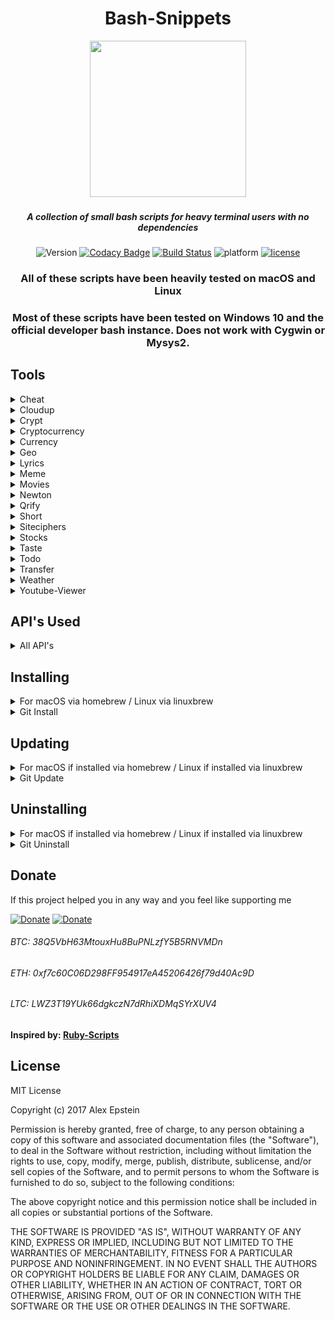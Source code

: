 <div align="center">

# Bash-Snippets

<img src="https://cloud.githubusercontent.com/assets/2059754/24601246/753a7f36-1858-11e7-9d6b-7a0e64fb27f7.png" height="250px" width="250px">

##### A collection of small bash scripts for heavy terminal users with no dependencies

![Version](https://img.shields.io/github/release/alexanderepstein/Bash-Snippets.svg) [![Codacy Badge](https://api.codacy.com/project/badge/Grade/a4bf023a3d0d499abc9d2bf14b296a14)](https://www.codacy.com/app/alexanderepstein/Bash-Snippets?utm_source=github.com&amp;utm_medium=referral&amp;utm_content=alexanderepstein/Bash-Snippets&amp;utm_campaign=Badge_Grade) [![Build Status](https://travis-ci.org/alexanderepstein/Bash-Snippets.svg?branch=master)](https://travis-ci.org/alexanderepstein/Bash-Snippets) ![platform](https://img.shields.io/badge/platform-OSX%2C%20Linux%20%26%20Windows-blue.svg)  [![license](https://img.shields.io/github/license/mashape/apistatus.svg?style=plastic)]()



### All of these scripts have been heavily tested on macOS and Linux
### Most of these scripts have been tested on Windows 10 and the official developer bash instance. Does not work with Cygwin or Mysys2.

</div>

## Tools

<details>
<summary>Cheat</summary>

The fastest way to find {command options|code pieces} you need

Supports multiple languages and many bash commands

<div align="center">

<img max-height="500px" max-width="500px" src="https://github.com/alexanderepstein/Bash-Snippets/blob/master/cheat/cheat.png?raw=true">

</div>
</details>

<details>
<summary>Cloudup</summary>

A tool that facilitates backing up github repositories to bitbucket

If you have ever felt the fear of the github unicorn this could be your savior

Furthermore you can backup the repositories of any github user to your bitbucket.

Backup all github repositories of the designated user at once with the -a option.
Or run it with no flags and backup individual repositories.

<div align="center">

<img height="75%" width="75%" src="https://github.com/alexanderepstein/Bash-Snippets/blob/master/cloudup/cloudup.png?raw=true">

</div>
</details>


<details>
<summary>Crypt</summary>

A wrapper for openssl that allows for quickly encrypting and decrypting files

```bash
crypt -e [original file] [encrypted file] # encrypts files
crypt -d [encrypted file] [output file] # decrypts files
```
#### Encryption Details
* Uses AES 256 level encryption
* Key is salted before creation
* Password is never in plain text, and OpenSSL generates key based on password
* Encrypted data is encoded in Base64, so it can be used as plain text in an email. (Not usually necessary if attached as a file)

**Tested With**  .pdf, .txt, .docx, .doc, .png, .jpeg

**CAUTION**  Make sure to use different filenames, otherwise your file will be overwritten!


<div align="center">

<img max-height="500px" max-width="500px" src="https://github.com/alexanderepstein/Bash-Snippets/blob/master/crypt/crypt.png?raw=true">

</div>
</details>


<details>
<summary>Cryptocurrency</summary>

Converts Cryptocurrency based on realtime exchange rates of the top 10 cryptos

<div align="center">

<img max-height="500px" max-width="505px" src="https://github.com/alexanderepstein/Bash-Snippets/blob/master/cryptocurrency/cryptocurrency.png?raw=true">

</div>

Originally written by: [Jonas-Taha El Sesiy](https://github.com/elsesiy)
Heavy modifications by: [Alex Epstein](https://github.com/alexanderepstein)
</details>


<details>
<summary>Currency</summary>

Converts currency based on realtime exchange rates

<div align="center">

<img max-height="500px" max-width="500px" src="https://github.com/alexanderepstein/Bash-Snippets/blob/master/currency/currency.png?raw=true">

</div>

If you want to bypass to guided input you can pass in 3 arguments and it will run from there
ex.```currency [baseCurrency] [exchangeToCurrency] [amountBeingExchanged]```
so a valid use case would be ```currency USD EUR 12.35```
</details>


<details>
<summary>Geo</summary>

Provides data for  wan, lan, router, dns, mac, and ip geolocation


<div align="center">

<img max-height="500px" max-width="500px" src="https://github.com/alexanderepstein/Bash-Snippets/blob/master/geo/geo.png?raw=true">

</div>

Written by: [Jake Meyer](https://github.com/jakewmeyer)
</details>

<details>
<summary>Lyrics</summary>

Grab lyrics for a given song quickly from the command line.


<div align="center">

<img max-height="500px" max-width="500px" src="https://github.com/alexanderepstein/Bash-Snippets/blob/master/lyrics/lyrics.png?raw=true">

</div>

</details>

<details>
<summary>Meme</summary>

A lightning fast meme generator.


<div align="center">

<img max-height="500px" max-width="500px" src="https://github.com/alexanderepstein/Bash-Snippets/blob/master/meme/meme.png?raw=true">

</div>

</details>

<details>
<summary>Movies</summary>

Quick search that grabs relevant information about a movie

<div align="center">

<img max-height="500px" max-width="500px" src="https://github.com/alexanderepstein/Bash-Snippets/blob/master/movies/movies.png?raw=true">

</div>
</details>


<details>
<summary>Newton</summary>

Performs numerical calculations all the way up to symbolic math parsing.

<div align="center">

<img max-height="500px" max-width="500px" src="https://github.com/alexanderepstein/Bash-Snippets/blob/master/newton/newton.png?raw=true">

</div>
</details>


<details>
<summary>Qrify</summary>

Takes any string of text and turns it into a qr code

This is useful for sending links or saving a string of commands to your phone


<div align="center">

<img max-height="500px" max-width="500px" src="https://github.com/alexanderepstein/Bash-Snippets/blob/master/qrify/qrify.png?raw=true">

</div>

Written by: [Linyos Torovoltos](http://github.com/linyostorovovoltos)
</details>


<details>
<summary>Short</summary>

Gets the link that is being masked by a url shortner

<div align="center">

<img max-height="500px" max-width="500px" src="https://github.com/alexanderepstein/Bash-Snippets/blob/master/short/short.png?raw=true">

</div>
</details>

<details>
<summary>Siteciphers</summary>

Check which ciphers are enabled / disabled for a given https site.

Sometimes ciphers are deemed vulnerable, so when you are changing configuration, this can be used to confirm that the cipher truly is disabled.

Some browsers (For example old versions of IE) don't support some of the newer ciphers, which would be a good example of when a SysAdmin would need a list of currently supported ciphers so that changes can be made.

<div align="center">

<img height="75%" width="75%" src="https://github.com/alexanderepstein/Bash-Snippets/blob/master/siteciphers/siteciphers.png?raw=true">

</div>
</details>


<details>
<summary>Stocks</summary>

Provides information about a certain stock symbol


<div align="center">

<img max-height="500px" max-width="500px" src="https://github.com/alexanderepstein/Bash-Snippets/blob/master/stocks/stocks.png?raw=true">

</div>
</details>


<details>
<summary>Taste</summary>

Recommendation engine that provides three similar items like the supplied item

Also can provide information on a given item

Valid items are: shows, books, music, artists, movies, authors, games

<div align="center">

<img max-height="500px" max-width="500px" src="https://github.com/alexanderepstein/Bash-Snippets/blob/master/taste/taste.png?raw=true">

</div>

### Needs an API Key (don't worry it's free)
* Get the API key [here](https://tastedive.com/account/api_access)
* After getting the API key run the following line ```export TASTE_API_KEY="yourAPIKeyGoesHere" >> ~/.bash_profile```
</details>


<details>
<summary>Todo</summary>

A simplistic command line todo list


<div align="center">

<img max-height="500px" max-width="500px" src="https://github.com/alexanderepstein/Bash-Snippets/blob/master/todo/todo.png?raw=true">

</div>
</details>


<details>
<summary>Transfer</summary>

Quickly transfer files from the command line.


<div align="center">

<img max-height="500px" max-width="500px" src="https://github.com/alexanderepstein/Bash-Snippets/blob/master/transfer/transfer.png?raw=true">

</div>
</details>


<details>
<summary>Weather</summary>

Provides a 3 day forecast

With no arguments it will grab the weather for your location as determined by your ip

<div align="center">

<img height="75%" width="75%" src="https://github.com/alexanderepstein/Bash-Snippets/blob/master/weather/weather.png?raw=true">

</div>

With arguments you can pass in a city or country and get the weather in that area


Also can show the current moon phase

<div align="center">

<img height="75%" width="75%" src="https://github.com/alexanderepstein/Bash-Snippets/blob/master/weather/moon.png?raw=true">

</div>
</details>


<details>
<summary>Youtube-Viewer</summary>

Provides a way to watch youtube videos from the terminal.

You can use ```ytview -c [channel name]``` to see recent videos by that artist.

You can use ```ytview -s [videoToSearch]``` or just ```ytview [videoToSearch]``` to search for videos.


<div align="center">

<img height="75%" width="75%" src="https://github.com/alexanderepstein/Bash-Snippets/blob/master/ytview/ytview.png?raw=true">

</div>

Written by: [Linyos Torovoltos](http://github.com/linyostorovovoltos)
</details>

## API's Used

<details>
<summary>All API's</summary>

* To get location based on ip address: [ipinfo](https://ipinfo.io)
* To get and print weather based on a location: [wttr](http://wttr.in)
* To grab the stock information in JSON format: [alphavantage](https://www.alphavantage.co)
* To grab the latest exchange rate between currencies: [fixer](http://fixer.io)
* To grab information on movies: [omdbapi](http://www.omdbapi.com/)
* To grab recommendations based on an item: [tastedive](https://tastedive.com)
* To determine masked link behind url shortner: [ki.tc](http://ki.tc)
* To grab cheatsheets for commands and languages: [cheat](http://cheat.sh/)
* To encode text into a qr code: [qrenco](http://qrenco.de)
* To grab a list of a users repositories: [github](https://developer.github.com/v3/)
* To upload a repository to bitbucket: [bitbucket](https://developer.atlassian.com/bitbucket/api/2/reference/)
* To get your WAN ip address: [ipify](https://www.ipify.org/)
* To grab the latest exchange rate between cryptocurrencies to standard currencies: [coinmarketcap](https://coinmarketcap.com/api/)
* To perform symbolic math and other computations: [newton](https://newton.now.sh)
* To transfer files: [transfer](https://transfer.sh)
* To grab lyrics from a song: [lyrics.ovh](http://docs.lyricsovh.apiary.io)
* To generate memes: [MemeGen](https://memegen.link)
* To get a chart of the top 10 cryptocurrencies [rate.sx](http://rate.sx)

</details>





## Installing

<details>
<summary>For macOS via homebrew / Linux via linuxbrew</summary>

```bash
brew install bash-snippets # installs all tools
brew install bash-snippets --without-all-tools --with-newton --with-weather # specifying install for individual tools
```

</details>

<details>
<summary>Git Install</summary>

* First clone the repository:  
```bash
git clone https://github.com/alexanderepstein/Bash-Snippets
```

* Then cd into the cloned directory:
```bash
cd Bash-Snippets
```

* Git checkout to the latest stable release
```bash
git checkout v1.21.0
```

* Run the guided install script with
```bash
./install.sh
```
this will let you choose which scripts to install

* Install all the scripts
```bash
./install.sh all
```

* Install an individual script
```bash
./install.sh stocks
```

</details>




## Updating

<details>
<summary>For macOS if installed via homebrew / Linux if installed via linuxbrew</summary>

```bash
brew upgrade bash-snippets
```

</details>

<details>
<summary>Git Update</summary>

With any of the installed tools you can automate the update by running it with the -u option or passing in update as the arguments
Ex.
```bash
stocks update
```
or
```bash
stocks -u
```
This will clone the repository and install the new versions of scripts that were installed, if you didn't install a certain tool this script will not install the new version of that tool.


</details>



## Uninstalling

<details>
<summary>For macOS if installed via homebrew / Linux  if installed via linuxbrew</summary>

```bash
brew uninstall bash-snippets
```

</details>

<details>
<summary>Git Uninstall</summary>


* If you don't have the Bash-Snippets folder anymore clone the repository:  
```bash
git clone https://github.com/alexanderepstein/Bash-Snippets
```

* cd into the Bash-Snippets directory:
```bash
cd Bash-Snippets
```


#### To go through a guided uninstall
```bash
./uninstall.sh
```

#### To uninstall all installed bash-snippets
```bash
./uninstall.sh all
```

</details>


## Donate
If this project helped you in any way and you feel like supporting me

[![Donate](https://img.shields.io/badge/Donate-Venmo-blue.svg)](https://venmo.com/AlexanderEpstein)
[![Donate](https://img.shields.io/badge/Donate-SquareCash-green.svg)](https://cash.me/$AlexEpstein)

###### BTC: 38Q5VbH63MtouxHu8BuPNLzfY5B5RNVMDn
###### ETH: 0xf7c60C06D298FF954917eA45206426f79d40Ac9D
###### LTC: LWZ3T19YUk66dgkczN7dRhiXDMqSYrXUV4

#### Inspired by: [Ruby-Scripts](https://github.com/jakewmeyer/Ruby-Scripts)

## License

MIT License

Copyright (c) 2017 Alex Epstein

Permission is hereby granted, free of charge, to any person obtaining a copy of this software and associated documentation files (the "Software"), to deal in the Software without restriction, including without limitation the rights to use, copy, modify, merge, publish, distribute, sublicense, and/or sell copies of the Software, and to permit persons to whom the Software is furnished to do so, subject to the following conditions:

The above copyright notice and this permission notice shall be included in all copies or substantial portions of the Software.

THE SOFTWARE IS PROVIDED "AS IS", WITHOUT WARRANTY OF ANY KIND, EXPRESS OR IMPLIED, INCLUDING BUT NOT LIMITED TO THE WARRANTIES OF MERCHANTABILITY, FITNESS FOR A PARTICULAR PURPOSE AND NONINFRINGEMENT. IN NO EVENT SHALL THE AUTHORS OR COPYRIGHT HOLDERS BE LIABLE FOR ANY CLAIM, DAMAGES OR OTHER LIABILITY, WHETHER IN AN ACTION OF CONTRACT, TORT OR OTHERWISE, ARISING FROM, OUT OF OR IN CONNECTION WITH THE SOFTWARE OR THE USE OR OTHER DEALINGS IN THE SOFTWARE.
